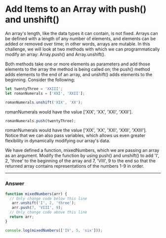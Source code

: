 # Add Items to an Array with push() and unshift()

An array's length, like the data types it can contain, is not fixed. Arrays can be defined with a length of any number of elements, and elements can be added or removed over time; in other words, arrays are mutable. In this challenge, we will look at two methods with which we can programmatically modify an array: Array.push() and Array.unshift().

Both methods take one or more elements as parameters and add those elements to the array the method is being called on; the push() method adds elements to the end of an array, and unshift() adds elements to the beginning. Consider the following:

```js
let twentyThree = 'XXIII';
let romanNumerals = ['XXI', 'XXII'];

romanNumerals.unshift('XIX', 'XX');
```

romanNumerals would have the value ['XIX', 'XX', 'XXI', 'XXII'].

```js
romanNumerals.push(twentyThree);
```

romanNumerals would have the value ['XIX', 'XX', 'XXI', 'XXII', 'XXIII']. Notice that we can also pass variables, which allows us even greater flexibility in dynamically modifying our array's data.

We have defined a function, mixedNumbers, which we are passing an array as an argument. Modify the function by using push() and unshift() to add 'I', 2, 'three' to the beginning of the array and 7, 'VIII', 9 to the end so that the returned array contains representations of the numbers 1-9 in order.

***

### Answer

```js
function mixedNumbers(arr) {
  // Only change code below this line
   arr.unshift('I', 2, 'three');
   arr.push(7, 'VIII', 9);
  // Only change code above this line
  return arr;
}

console.log(mixedNumbers(['IV', 5, 'six']));
```